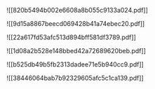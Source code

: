 ![[820b5494b002e6608a8b055c9133a024.pdf]]

![[9d15a8867beecd069428b41a74ebec20.pdf]]


![[22a617fd53afc513d894bff581df3789.pdf]]


![[1d08a2b528e148bbed42a72689620beb.pdf]]


![[b525db49b5fb2313dadee71e5b940cc9.pdf]]


![[38446064bab7b92329605afc5c1ca139.pdf]]


